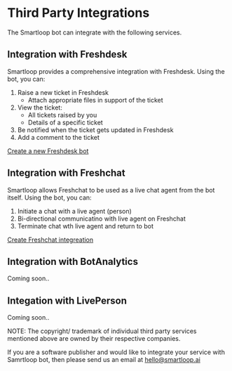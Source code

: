 # Third Party Integrations

The Smartloop bot can integrate with the following services. 

## Integration with Freshdesk

Smartloop provides a comprehensive integration with Freshdesk. Using the bot, you can: 
1. Raise a new ticket in Freshdesk
    * Attach appropriate files in support of the ticket
2. View the ticket:
    * All tickets raised by you
    * Details of a specific ticket 
3. Be notified when the ticket gets updated in Freshdesk
4. Add a comment to the ticket

[Create a new Freshdesk bot](./freshdesk-integration.md)

## Integration with Freshchat

Smartloop allows Freshchat to be used as a live chat agent from the bot itself. Using the bot, you can: 
1. Initiate a chat with a live agent (person)
2. Bi-directional communicatino with live agent on Freshchat
3. Terminate chat wth live agent and return to bot

[Create Freshchat integreation](./freshchat-integration.md)

## Integration with BotAnalytics

Coming soon..

## Integation with LivePerson

Coming soon..

NOTE: The copyright/ trademark of individual third party services mentioned above are owned by their respective companies.

If you are a software publisher and would like to integrate your service with Samrtloop bot, then please send us an email at [hello@smartloop.ai](hello@smartloop.ai)
